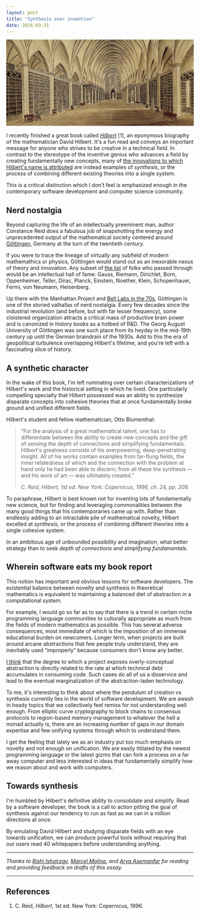 ```yaml
---
layout: post
title: "Synthesis over invention"
date: 2016-03-31
---
```


![](/images/synthesis/gottingen_library.jpg)

I recently finished a great book called
[_Hilbert_](https://www.goodreads.com/book/show/1217018.Hilbert) [1],
an eponymous biography of the mathematician David Hilbert. It's a fun
read and conveys an important message for anyone who strives to be
creative in a technical field. In contrast to the stereotype of the
inventive genius who advances a field by creating fundamentally new
concepts, many of
[the innovations to which Hilbert's name is attributed](https://en.wikipedia.org/wiki/List_of_things_named_after_David_Hilbert)
are instead examples of _synthesis_, or the process of combining
different existing theories into a single system.

This is a critical distinction which I don't feel is emphasized enough
in the contemporary software development and computer science
community.

## Nerd nostalgia

Beyond capturing the life of an intellectually preeminent man, author
Constance Reid does a fabulous job of snapshotting the energy and
unprecedented output of the mathematical society centered around
[Göttingen](https://en.wikipedia.org/wiki/University_of_G%C3%B6ttingen),
Germany at the turn of the twentieth century.

If you were to trace the lineage of virtually any subfield of modern
mathemathics or physics, Göttingen would stand out as an inexorable
nexus of theory and innovation. Any subset of
[the list](https://en.wikipedia.org/wiki/List_of_Georg-August_University_of_G%C3%B6ttingen_people)
of folks who passed through would be an intellectual hall of fame:
Gauss, Riemann, Dirichlet, Born, Oppenheimer, Teller, Dirac, Planck,
Einstein, Noether, Klein, Schopenhauer, Fermi, von Neumann,
Heisenberg.

Up there with the Manhattan Project and
[Bell Labs in the 70s](http://www.sexmagazine.us/articles/laurie-spiegel/1),
Göttingen is one of the storied valhallas of nerd nostalgia. Every few
decades since the industrial revolution (and before, but with far
lesser frequency), some cloistered organization attracts a critical
mass of productive brain power and is canonized in history books as a
hotbed of R&D. The Georg August University of Göttingen was one such
place from its heyday in the mid-19th century up until the German
braindrain of the 1930s. Add to this the era of geopolitical
turbulence overlapping Hilbert's lifetime, and you're left with a
fascinating slice of history.

## A synthetic character

In the wake of this book, I'm left ruminating over certain
characterizations of Hilbert's work and the historical setting in
which he lived. One particularly compelling specialty that Hilbert
possessed was an ability to synthesize disparate concepts into
cohesive theories that at once fundamentally broke ground and unified
different fields.

Hilbert's student and fellow mathematician, Otto Blumenthal:

<blockquote>
<p>&#8220;For the analysis of a great mathematical
talent, one has to differentiate between the ability to create new
concepts and the gift of sensing the depth of connections and
simplifying fundamentals. Hilbert's greatness consists of his
overpowering, deep-penetrating insight. All of his works contain
examples from far-flung fields, the inner relatedness of which and the
connection with the problem at hand only he had been able to discern;
from all these the synthesis &mdash; and his work of art &mdash; was
ultimately created.&#8221;</p>
<cite>C. Reid, <em>Hilbert</em>, 1st ed. New York: Copernicus, 1996,
ch. 24, pp. 208.</cite>
</blockquote>

To paraphrase, Hilbert is best known not for inventing lots of
fundamentally new science, but for finding and leveraging
commonalities between the many good things that his contemporaries
came up with. Rather than endlessly adding to an intractable pile of
mathematical novelty, Hilbert excelled at _synthesis_, or the process
of combining different theories into a single cohesive system.

In an ambitious age of unbounded possibility and imagination, what
better strategy than to seek _depth of connections and simplifying
fundamentals_.

## Wherein software eats my book report

This notion has important and obvious lessons for software
developers. The existential balance between novelty and synthesis in
theoretical mathematics is equivalent to maintaining a balanced diet
of abstraction in a computational system.

For example, I would go so far as to say that there is a trend in
certain niche programming language communities to culturally
appropriate as much from the fields of modern mathematics as
possible. This has several adverse consequences, most immediate of
which is the imposition of an immense educational burden on
newcomers. Longer term, when projects are built around arcane
abstractions that few people truly understand, they are inevitably
used &#8220;improperly&#8221; because consumers don't know any better.

[I think](https://twitter.com/evanm/status/714521881387204608) that
the degree to which a project exposes overly-conceptual abstraction is
directly related to the rate at which technical debt accumulates in
consuming code. Such cases do all of us a disservice and lead to the
eventual marginalization of the abstraction-laden technology.

To me, it's interesting to think about where the pendulum of creation
vs synthesis currently lies in the world of software development. We
are awash in heady topics that we collectively feel remiss for not
understanding well enough. From elliptic curve cryptography to block
chains to consensus protocols to region-based memory management to
whatever the hell a monad actually is, there are an increasing number
of gaps in our domain expertise and few unifying systems through which
to understand them.

I get the feeling that lately we as an industry put too much emphasis
on novelty and not enough on unification. We are easily titilated by
the newest programming language or the latest gizmo that can fork a
process on a far away computer and less interested in ideas that
fundamentally simplify how we reason about and work with computers.

## Towards synthesis

I'm humbled by Hilbert's definitive ability to consolidate and
simplify. Read by a software developer, the book is a call to action
pitting the goal of synthesis against our tendency to run as fast as
we can in a million directions at once.

By emulating David Hilbert and studying disparate fields with an eye
towards unification, we can produce powerful tools without requiring
that our users read 40 whitepapers before understanding anything.

---

*Thanks to [Rishi Ishairzay](https://twitter.com/rishair),
[Marcel Molina](https://twitter.com/noradio), and
[Arya Asemanfar](https://twitter.com/a_a) for reading and providing
feedback on drafts of this essay.*

---

<section class="footnotes">
  <h2>References</h2>
  <ol>
    <li>C. Reid, <em>Hilbert</em>, 1st ed. New York: Copernicus, 1996.</li>
  </ol>
</section>
